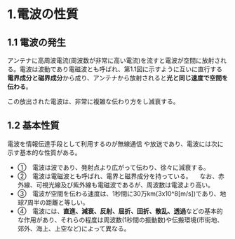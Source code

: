# 1.電波の性質

## 1.1 電波の発生

アンテナに高周波電流(周波数が非常に高い電流)を流すと電波が空間に放射される。電波は波動であり電磁波とも呼ばれ、第1.1図に示すように互いに直行する**電界成分と磁界成分**から成り、アンテナから放射されると**光と同じ速度で空間を伝わる**。

この放出された電波は、非常に複雑な伝わり方をし減衰する。

## 1.2 基本性質

電波を情報伝達手段として利用するのが無線通信
    や放送であり、電波には次に示す基本的な性質がある。

- ①　電波は波であり、発射点より広がって伝わり、徐々に減衰する。
- ②　電波は電磁波とも呼ばれ、電界と磁界成分を持っている。
　なお、赤外線、可視光線及び紫外線も電磁波であるが、周波数は電波より高い。
- ③　電波が空間を伝わる速度は、1秒間に30万km(3x10^8[m/s])であり、地球7周半の距離と等しい。
- ④　電波には、**直進、減衰、反射、屈折、回折、散乱、透過**などの基本的な作用があり、それらの程度は周波数(1秒間の振動数)や伝搬環境(市街地、郊外、海上、上空など)によって異なる。



